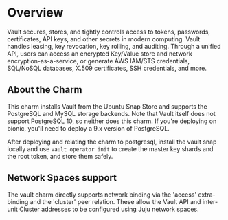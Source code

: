 # Overview

Vault secures, stores, and tightly controls access to tokens,
passwords, certificates, API keys, and other secrets in modern
computing. Vault handles leasing, key revocation, key rolling, and
auditing. Through a unified API, users can access an encrypted
Key/Value store and network encryption-as-a-service, or generate
AWS IAM/STS credentials, SQL/NoSQL databases, X.509 certificates,
SSH credentials, and more.

## About the Charm

This charm installs Vault from the Ubuntu Snap Store and
supports the PostgreSQL and MySQL storage backends. Note that Vault itself
does not support PostgreSQL 10, so neither does this charm. If you're
deploying on bionic, you'll need to deploy a 9.x version of PostgreSQL.

After deploying and relating the charm to postgresql, install
the vault snap locally and use `vault operator init` to create the
master key shards and the root token, and store them safely.

## Network Spaces support

The vault charm directly supports network binding via the 'access'
extra-binding and the 'cluster' peer relation. These allow the Vault
API and inter-unit Cluster addresses to be configured using Juju
network spaces.
